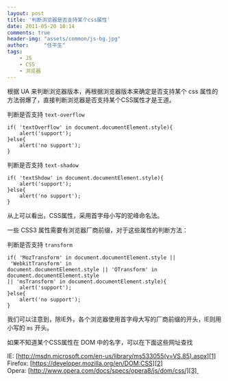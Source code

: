 ```yaml
---
layout: post
title: '判断浏览器是否支持某个css属性'
date: 2011-05-20 10:14
comments: true
header-img: "assets/common/js-bg.jpg"
author:     "任平生"
tags:
    - JS
    - CSS
    - 浏览器
---
```



根据 UA 来判断浏览器版本，再根据浏览器版本来确定是否支持某个 css 属性的方法弱爆了，直接判断浏览器是否支持某个CSS属性才是王道。  
  
判断是否支持 `text-overflow`

```  
if( 'textOverflow' in document.documentElement.style){  
	alert('support');  
}else{  
	alert('no support');  
}
```
  
判断是否支持 `text-shadow`  
  
```
if( 'textShdow' in document.documentElement.style){
	alert('support');
}else{
	alert('no support');  
}
```

从上可以看出，CSS属性，采用首字母小写的驼峰命名法。

  

一些 CSS3 属性需要有浏览器厂商前缀，对于这些属性的判断方法：

  

判断是否支持 `transform`

```
if( 'MozTransform' in document.documentElement.style || 'WebkitTransform' in 
document.documentElement.style || 'OTransform' in document.documentElement.style 
|| 'msTransform' in document.documentElement.style){
	alert('support');  
}else{
	alert('no support');
}
```
  

我们可以注意到，除IE外，各个浏览器使用首字母大写的厂商前缀的开头，IE则用小写的 `ms` 开头。

如果不知道某个CSS属性在 DOM 中的名字，可以在下面这些网址查找

IE: [http://msdn.microsoft.com/en-us/library/ms533055(v=VS.85).aspx][1]  
Firefox: [https://developer.mozilla.org/en/DOM:CSS][2]  
Opera: [http://www.opera.com/docs/specs/opera8/js/dom/css/][3] 



[1]: http://msdn.microsoft.com/en-us/library/ms533055(v=VS.85).aspx
[2]: https://developer.mozilla.org/en/DOM:CSS
[3]: http://www.opera.com/docs/specs/opera8/js/dom/css/